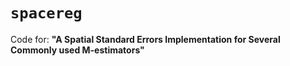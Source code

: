 # `spacereg`
Code for: **"A Spatial Standard Errors Implementation for Several Commonly used M-estimators"**
